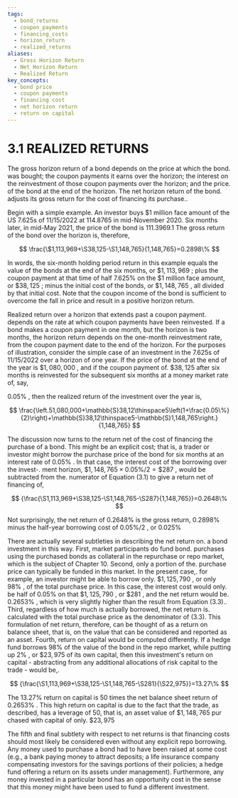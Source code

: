 ```yaml
---
tags:
  - bond_returns
  - coupon_payments
  - financing_costs
  - horizon_return
  - realized_returns
aliases:
  - Gross Horizon Return
  - Net Horizon Return
  - Realized Return
key_concepts:
  - bond price
  - coupon payments
  - financing cost
  - net horizon return
  - return on capital
---
```


# 3.1 REALIZED RETURNS  

The gross horizon return of a bond depends on the price at which the bond.   
was bought; the coupon payments it earns over the horizon; the interest on the reinvestment of those coupon payments over the horizon; and the price.   
of the bond at the end of the horizon. The net horizon return of the bond.   
adjusts its gross return for the cost of financing its purchase..  

Begin with a simple example. An investor buys $\$1$ million face amount of the US 7.625s of 11/15/2022 at 114.8765 in mid-November 2020. Six months later, in mid-May 2021, the price of the bond is 111.3969.1 The gross return of the bond over the horizon is, therefore,  

$$
\frac{\$1,113,969+\S38,125-\S1,148,765}{1,148,765}=0.2898\%
$$  

In words, the six-month holding period return in this example equals the value of the bonds at the end of the six months, or $\$1,113,969$ ; plus the coupon payment at that time of half $7.625\%$ on the $\$1$ million face amount, or $\$38,125$ ; minus the initial cost of the bonds, or $\$1,148,765$ , all divided by that initial cost. Note that the coupon income of the bond is sufficient to overcome the fall in price and result in a positive horizon return.  

Realized return over a horizon that extends past a coupon payment. depends on the rate at which coupon payments have been reinvested. If a bond makes a coupon payment in one month, but the horizon is two months, the horizon return depends on the one-month reinvestment rate, from the coupon payment date to the end of the horizon. For the purposes of illustration, consider the simple case of an investment in the 7.625s of 11/15/2022 over a horizon of one year. If the price of the bond at the end of the year is $\$1,080,000$ , and if the coupon payment of. $\$38,125$ after six months is reinvested for the subsequent six months at a money market rate of, say,  

$0.05\%$ , then the realized return of the investment over the year is,  

$$
\frac{\left.51,080,000+\mathbb{S}38,12\thinspace5\left(1+\frac{0.05\%}{2}\right)+\mathbb{S}38,12\thinspace5-\mathbb{S}1,148,765\right.}{1,148,765}
$$  

The discussion now turns to the return net of the cost of financing the purchase of a bond. This might be an explicit cost; that is, a trader or investor might borrow the purchase price of the bond for six months at an interest rate of $0.05\%$ . In that case, the interest cost of the borrowing over the invest-. ment horizon, $\$1,148,765\times0.05\%/2=\$287$ , would be subtracted from the. numerator of Equation (3.1) to give a return net of financing of,  

$$
{\frac{\S1,113,969+\S38,125-\S1,148,765-\S287}{1,148,765}}=0.2648\%
$$  

Not surprisingly, the net return of $0.2648\%$ is the gross return, $0.2898\%$ minus the half-year borrowing cost of $0.05\%/2$ , or $0.025\%$  

There are actually several subtleties in describing the net return on. a bond investment in this way. First, market participants do fund bond. purchases using the purchased bonds as collateral in the repurchase or repo market, which is the subject of Chapter 10. Second, only a portion of the. purchase price can typically be funded in this market. In the present case,. for example, an investor might be able to borrow only. $\$1,125,790$ , or only $98\%$ , of the total purchase price. In this case, the interest cost would only. be half of $0.05\%$ on that $\$1,125,790$ , or $\$281$ , and the net return would be. $0.2653\%$ , which is very slightly higher than the result from Equation (3.3).. Third, regardless of how much is actually borrowed, the net return is. calculated with the total purchase price as the denominator of (3.3). This formulation of net return, therefore, can be thought of as a return on balance sheet, that is, on the value that can be considered and reported as an asset. Fourth, return on capital would be computed differently. If a hedge fund borrows $98\%$ of the value of the bond in the repo market, while putting up $2\%$ , or $\$23,975$ of its own capital, then this investment's return on capital - abstracting from any additional allocations of risk capital to the trade - would be,.  

$$
{\frac{\S1,113,969+\S38,125-\S1,148,765-\S281}{\S22,975}}=13.27\%
$$  

The $13.27\%$ return on capital is 50 times the net balance sheet return of $0.2653\%$ . This high return on capital is due to the fact that the trade, as described, has a leverage of 50, that is, an asset value of $\$1,148,765$ pur chased with capital of only. $\$23,975$  

The fifth and final subtlety with respect to net returns is that financing costs should most likely be considered even without any explicit repo borrowing. Any money used to purchase a bond had to have been raised at some cost (e.g., a bank paying money to attract deposits; a life insurance company compensating investors for the savings portions of their policies; a hedge fund offering a return on its assets under management). Furthermore, any money invested in a particular bond has an opportunity cost in the sense that this money might have been used to fund a different investment.  
